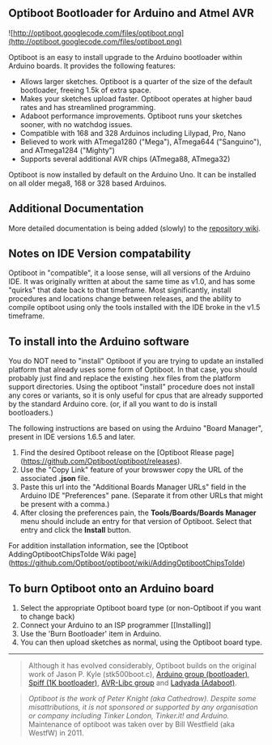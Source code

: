 ## Optiboot Bootloader for Arduino and Atmel AVR ##

![http://optiboot.googlecode.com/files/optiboot.png](http://optiboot.googlecode.com/files/optiboot.png)

Optiboot is an easy to install upgrade to the Arduino bootloader within Arduino boards. It provides the following features:

  * Allows larger sketches. Optiboot is a quarter of the size of the default bootloader, freeing 1.5k of extra space.
  * Makes your sketches upload faster. Optiboot operates at higher baud rates and has streamlined programming.
  * Adaboot performance improvements. Optiboot runs your sketches sooner, with no watchdog issues.
  * Compatible with 168 and 328 Arduinos including Lilypad, Pro, Nano
  * Believed to work with ATmega1280 ("Mega"), ATmega644 ("Sanguino"), and ATmega1284 ("Mighty")
  * Supports several additional AVR chips (ATmega88, ATmega32)

Optiboot is now installed by default on the Arduino Uno. It can be installed on all older mega8, 168 or 328 based Arduinos.

## Additional Documentation
More detailed documentation is being added (slowly) to the [repository wiki](https://github.com/Optiboot/optiboot/wiki).

## Notes on IDE Version compatability
Optiboot in "compatible", it a loose sense, will all versions of the Arduino IDE.  It was originally written at about the same time as v1.0, and has some "quirks" that date back to that timeframe.  Most significantly, install procedures and locations change between releases, and the ability to compile optiboot using only the tools installed with the IDE broke in the v1.5 timeframe.

## To install into the Arduino software ##
You do NOT need to "install" Optiboot if you are trying to update an installed platform that already uses some form of Optiboot.  In that case, you should probably just find and replace the existing .hex files from the platform support directories.  Using the optiboot "install" procedure does not install any cores or variants, so it is only useful for cpus that are already supported by the standard Arduino core. (or, if all you want to do is install bootloaders.)

The following instructions are based on using the Arduino "Board Manager", present in IDE versions 1.6.5 and later.

  1. Find the desired Optiboot release on the [Optiboot Rlease page] (https://github.com/Optiboot/optiboot/releases).
  2. Use the "Copy Link" feature of your browswer copy the URL of the associated **.json** file.
  3. Paste this url into the "Additional Boards Manager URLs" field in the Arduino IDE "Preferences" pane. (Separate it from other URLs that might be present with a comma.)
  4. After closing the preferences pain, the **Tools/Boards/Boards Manager** menu should include an entry for that version of Optiboot.  Select that entry and click the **Install** button.

For addition installation information, see the [Optiboot AddingOptibootChipsToIde Wiki page] (https://github.com/Optiboot/optiboot/wiki/AddingOptibootChipsToIde)


<!---
  1. Download the latest using Git or the Zip download feature of GitHub.  If you download as a zip, also extract it.
  1. You will need to be using a recent version of the [Arduino environment](http://arduino.cc), version 18 or later.
  1. Create a 'hardware' directory inside your sketches folder.
  1. Copy the optiboot directory into the hardware directory.
  1. Restart the Arduino software. New boards will appear in the Tools>Board menu.
--->

## To burn Optiboot onto an Arduino board ##
  1. Select the appropriate Optiboot board type (or non-Optiboot if you want to change back)
  1. Connect your Arduino to an ISP programmer [[Installing]]
  1. Use the 'Burn Bootloader' item in Arduino.
  1. You can then upload sketches as normal, using the Optiboot board type.

----

> Although it has evolved considerably, Optiboot builds on the original work of Jason P. Kyle (stk500boot.c), [Arduino group (bootloader)](http://arduino.cc), [Spiff (1K bootloader)](http://spiffie.org/know/arduino_1k_bootloader/bootloader.shtml), [AVR-Libc group](http://nongnu.org/avr-libc) and [Ladyada (Adaboot)](http://www.ladyada.net/library/arduino/bootloader.html).

> _Optiboot is the work of Peter Knight (aka Cathedrow). Despite some misattributions, it is not sponsored or supported by any organisation or company including Tinker London, Tinker.it! and Arduino._  
> Maintenance of optiboot was taken over by Bill Westfield (aka WestfW) in 2011.
